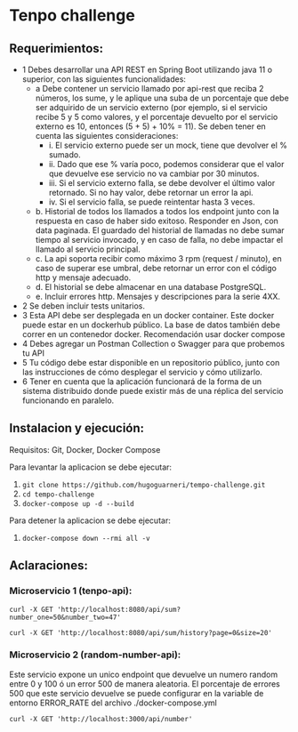# Tenpo challenge

## Requerimientos:
- 1 Debes desarrollar una API REST en Spring Boot utilizando java 11 o superior, con las siguientes funcionalidades:
  - a Debe contener un servicio llamado por api-rest que reciba 2 números, los sume, y le aplique una suba de un porcentaje que debe ser adquirido de un servicio externo (por ejemplo, si el servicio recibe 5 y 5 como valores, y el porcentaje devuelto por el servicio externo es 10, entonces (5 + 5) + 10% = 11). Se deben tener en cuenta las siguientes consideraciones:
    - i. El servicio externo puede ser un mock, tiene que devolver el % sumado.
    - ii. Dado que ese % varía poco, podemos considerar que el valor que devuelve ese servicio no va cambiar por 30 minutos.
    - iii. Si el servicio externo falla, se debe devolver el último valor retornado. Si no hay valor, debe retornar un error la api.
    - iv. Si el servicio falla, se puede reintentar hasta 3 veces.
  - b. Historial de todos los llamados a todos los endpoint junto con la respuesta en caso de haber sido exitoso. Responder en Json, con data paginada. El guardado del historial de llamadas no debe sumar tiempo al servicio invocado, y en caso de falla, no debe impactar el llamado al servicio principal.
  - c. La api soporta recibir como máximo 3 rpm (request / minuto), en caso de superar ese umbral, debe retornar un error con el código http y mensaje adecuado.
  - d. El historial se debe almacenar en una database PostgreSQL.
  - e. Incluir errores http. Mensajes y descripciones para la serie 4XX.
- 2 Se deben incluir tests unitarios.
- 3 Esta API debe ser desplegada en un docker container. Este docker puede estar en un dockerhub público. La base de datos también debe correr en un contenedor docker. Recomendación usar docker compose
- 4 Debes agregar un Postman Collection o Swagger para que probemos tu API
- 5 Tu código debe estar disponible en un repositorio público, junto con las instrucciones de cómo desplegar el servicio y cómo utilizarlo.
- 6 Tener en cuenta que la aplicación funcionará de la forma de un sistema distribuido donde puede existir más de una réplica del servicio funcionando en paralelo.



## Instalacion y ejecución:
Requisitos: Git, Docker, Docker Compose

Para levantar la aplicacion se debe ejecutar:
1. ```git clone https://github.com/hugoguarneri/tempo-challenge.git```
2. ```cd tempo-challenge```
3. ```docker-compose up -d --build```

Para detener la aplicacion se debe ejecutar:
1. ```docker-compose down --rmi all -v```

## Aclaraciones:

### Microservicio 1 (tenpo-api):
```
curl -X GET 'http://localhost:8080/api/sum?number_one=50&number_two=47'
```
```
curl -X GET 'http://localhost:8080/api/sum/history?page=0&size=20'
```


### Microservicio 2 (random-number-api):
Este servicio expone un unico endpoint que devuelve un numero random entre 0 y 100 ó un error 500 de manera aleatoria.
El porcentaje de errores 500 que este servicio devuelve se puede configurar en la variable de entorno ERROR_RATE del archivo ./docker-compose.yml

```
curl -X GET 'http://localhost:3000/api/number'
```
